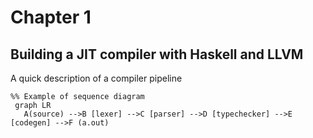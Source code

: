 # Chapter 1
## Building a JIT compiler with Haskell and LLVM

A quick description of a compiler pipeline 

 ```mermaid
%% Example of sequence diagram
  graph LR
    A(source) -->B [lexer] -->C [parser] -->D [typechecker] -->E [codegen] -->F (a.out)
```


